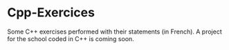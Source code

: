 # Cpp-Exercices

Some C++ exercises performed with their statements (in French). A project for the school coded in C++ is coming soon.
